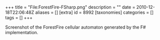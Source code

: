 +++
title = "File:ForestFire-FSharp.png"
description = ""
date = 2010-12-18T22:06:48Z
aliases = []
[extra]
id = 8992
[taxonomies]
categories = []
tags = []
+++

Screenshot of the ForestFire cellular automaton generated by the F# implementation.
